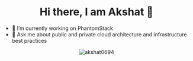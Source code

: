 <h1 align="center">Hi there, I am Akshat 👋</h1>

- 🔭 I’m currently working on PhantomStack
- 💬 Ask me about public and private cloud architecture and infrastructure best practices

<p align="center"> <img src="https://github-readme-stats.vercel.app/api?username=akshat0694&show_icons=true" alt="akshat0694" /> </p>
